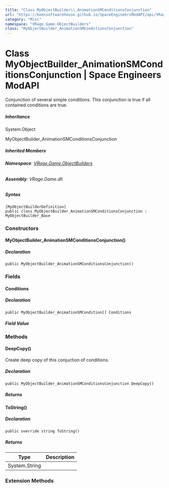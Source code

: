 ```yaml
---
title: "Class MyObjectBuilder\\_AnimationSMConditionsConjunction"
url: "https://keensoftwarehouse.github.io/SpaceEngineersModAPI/api/VRage.Game.ObjectBuilders.MyObjectBuilder_AnimationSMConditionsConjunction.html"
category: "Misc"
namespace: "VRage.Game.ObjectBuilders"
class: "MyObjectBuilder_AnimationSMConditionsConjunction"
---
```


# Class MyObjectBuilder\_AnimationSMConditionsConjunction | Space Engineers ModAPI

Conjunction of several simple conditions. This conjunction is true if all contained conditions are true.

##### Inheritance

System.Object

MyObjectBuilder\_AnimationSMConditionsConjunction

##### Inherited Members

###### **Namespace**: [VRage.Game.ObjectBuilders](https://keensoftwarehouse.github.io/SpaceEngineersModAPI/api/VRage.Game.ObjectBuilders.html)

###### **Assembly**: VRage.Game.dll

##### Syntax

```
[MyObjectBuilderDefinition]
public class MyObjectBuilder_AnimationSMConditionsConjunction : MyObjectBuilder_Base
```

### [](#constructors)Constructors

#### [](#VRage_Game_ObjectBuilders_MyObjectBuilder_AnimationSMConditionsConjunction__ctor)MyObjectBuilder\_AnimationSMConditionsConjunction()

##### Declaration

```
public MyObjectBuilder_AnimationSMConditionsConjunction()
```

### [](#fields)Fields

#### [](#VRage_Game_ObjectBuilders_MyObjectBuilder_AnimationSMConditionsConjunction_Conditions)Conditions

##### Declaration

```
public MyObjectBuilder_AnimationSMCondition[] Conditions
```

##### Field Value

### [](#methods)Methods

#### [](#VRage_Game_ObjectBuilders_MyObjectBuilder_AnimationSMConditionsConjunction_DeepCopy)DeepCopy()

Create deep copy of this conjuction of conditions.

##### Declaration

```
public MyObjectBuilder_AnimationSMConditionsConjunction DeepCopy()
```

##### Returns

#### [](#VRage_Game_ObjectBuilders_MyObjectBuilder_AnimationSMConditionsConjunction_ToString)ToString()

##### Declaration

```
public override string ToString()
```

##### Returns

| Type | Description |
| --- | --- |
| System.String |     |

### [](#extensionmethods)Extension Methods